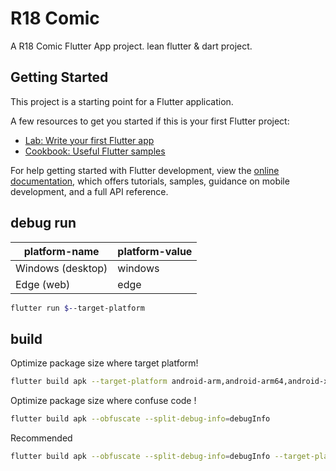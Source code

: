 # R18 Comic 

A R18 Comic Flutter App project.
lean flutter & dart project.

## Getting Started

This project is a starting point for a Flutter application.

A few resources to get you started if this is your first Flutter project:

- [Lab: Write your first Flutter app](https://docs.flutter.dev/get-started/codelab)
- [Cookbook: Useful Flutter samples](https://docs.flutter.dev/cookbook)

For help getting started with Flutter development, view the
[online documentation](https://docs.flutter.dev/), which offers tutorials,
samples, guidance on mobile development, and a full API reference.

## debug run

| platform-name | platform-value |
|--|--|
| Windows (desktop) | windows |
| Edge (web) | edge |


```sh
flutter run $--target-platform
```

## build

Optimize package size where target platform!

```sh
flutter build apk --target-platform android-arm,android-arm64,android-x64 --split-per-abi
```
Optimize package size where confuse code !
```sh
flutter build apk --obfuscate --split-debug-info=debugInfo
```
Recommended
```sh
flutter build apk --obfuscate --split-debug-info=debugInfo --target-platform android-arm64 --split-per-abi
```